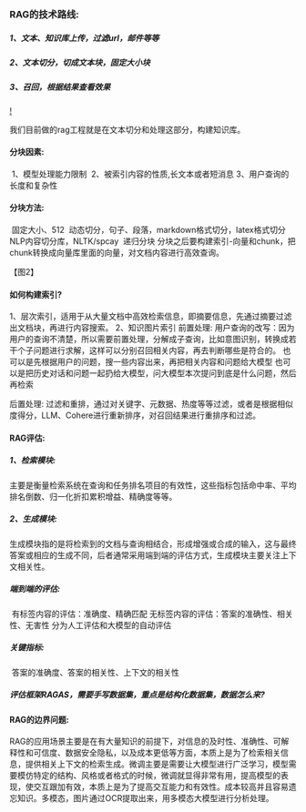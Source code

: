 ### RAG的技术路线:

##### 1、文本、知识库上传，过滤url，邮件等等

##### 2、文本切分，切成文本块，固定大小块

##### 3、召回，根据结果查看效果

[!](https://github.com/WeiGuang1214/Study-Notes/blob/master/images/rag01.png)

我们目前做的rag工程就是在文本切分和处理这部分，构建知识库。

#### 分块因素:

​	1、模型处理能力限制
​	2、被索引内容的性质,长文本或者短消息
​	3、用户查询的长度和复杂性

#### 分块方法:

​	固定大小、512
​	动态切分，句子、段落，markdown格式切分，latex格式切分
​	NLP内容切分库，NLTK/spcay
​	递归分块
​	分块之后要构建索引-向量和chunk，把chunk转换成向量库里面的向量，对文档内容进行高效查询。

【图2】

#### 如何构建索引?

1、层次索引，适用于从大量文档中高效检索信息，即摘要信息，先通过摘要过滤出文档块，再进行内容搜索。
2、知识图片索引
前置处理:
	用户查询的改写：因为用户的查询不清楚，所以需要前置处理，分解成子查询，比如意图识别，转换成若干个子问题进行求解，这样可以分别召回相关内容，再去判断哪些是符合的。
	也可以是先根据用户的问题，搜一些内容出来，再把相关内容和问题给大模型
	也可以是把历史对话和问题一起扔给大模型，问大模型本次提问到底是什么问题，然后再检索

后置处理:
	过滤和重排，通过对关键字、元数据、热度等等过滤，或者是根据相似度得分，LLM、Cohere进行重新排序，对召回结果进行重排序和过滤。

#### RAG评估:

##### 1、检索模块:

​	主要是衡量检索系统在查询和任务排名项目的有效性，这些指标包括命中率、平均排名倒数、归一化折扣累积增益、精确度等等。

##### 2、生成模块:

​	生成模块指的是将检索到的文档与查询相结合，形成增强或合成的输入，这与最终答案或相应的生成不同，后者通常采用端到端的评估方式，生成模块主要关注上下文相关性。

##### 端到端的评估:

​	有标签内容的评估：准确度、精确匹配
​	无标签内容的评估：答案的准确性、相关性、无害性
​	分为人工评估和大模型的自动评估

##### 关键指标:

​	答案的准确度、答案的相关性、上下文的相关性

##### 	评估框架RAGAS，需要手写数据集，重点是结构化数据集，数据怎么来?

#### RAG的边界问题:

​	RAG的应用场景主要是在有大量知识的前提下，对信息的及时性、准确性、可解释性和可信度、数据安全隐私，以及成本更低等方面，本质上是为了检索相关信息，提供相关上下文的检索生成。
​	微调主要是需要让大模型进行广泛学习，模型需要模仿特定的结构、风格或者格式的时候，微调就显得非常有用，提高模型的表现，使交互跟加有效，本质上是为了提高交互能力和有效性。成本较高并且容易遗忘知识。
​	多模态，图片通过OCR提取出来，用多模态大模型进行分析处理。
